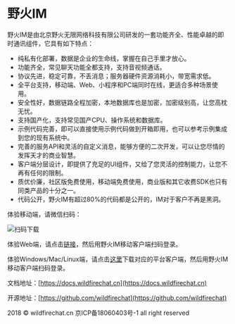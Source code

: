 # 野火IM
野火IM是由北京野火无限网络科技有限公司研发的一套功能齐全、性能卓越的即时通讯组件，它具有如下特点：
+ 纯私有化部署，数据是企业的生命线，掌握在自己手里才放心。
+ 功能齐全，常见聊天功能全都支持，支持音视频通话。
+ 协议先进，稳定可靠，不丢消息；服务器硬件资源消耗小，带宽需求低。
+ 全平台支持，移动端、Web、小程序和PC端同时在线，更适合多种场景使用。
+ 安全性好，数据链路全程加密，本地数据库也是加密，加密级别高，让您高枕无忧。
+ 支持国产化，支持常见国产CPU、操作系统和数据库。
+ 示例代码完善，即可以直接使用示例代码做到开箱即用，也可以参考示例集成到您的现有系统中。
+ 完善的服务API和灵活的自定义消息，能够方便的二次开发，可以让您尽情的发挥天才的商业智慧。
+ 客户端分层设计，即提供了充足的UI组件，又给了您灵活的控制能力，让您不再有任何的限制。
+ 质优价廉，社区版免费使用，移动端免费使用，商业版和其它收费SDK也只有同类产品的十分之一。
+ 代码公开，野火IM有超过80%的代码都是公开的，IM对于客户不再是黑洞。

体验移动端，请微信扫码：

![扫码下载](http://static.wildfirechat.net/download_qrcode.png)

体验Web端，请点击[链接](https://web.wildfirechat.net)，然后用野火IM移动客户端扫码登录。

体验Windows/Mac/Linux端，请点击[这里](https://github.com/wildfirechat/vue-pc-chat/releases)下载对应的平台客户端，然后用野火IM移动客户端扫码登录。

文档地址：[https://docs.wildfirechat.cn](https://docs.wildfirechat.cn)

开源地址：[https://github.com/wildfirechat](https://github.com/wildfirechat)

2018 © wildfirechat.cn 京ICP备18060403号-1 all right reserved
